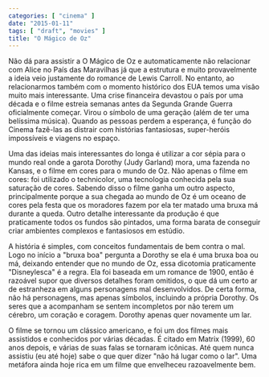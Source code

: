 ```yaml
---
categories: [ "cinema" ]
date: "2015-01-11"
tags: [ "draft", "movies" ]
title: "O Mágico de Oz"
---
```

Não dá para assistir a O Mágico de Oz e automaticamente não
relacionar com Alice no País das Maravilhas já que a estrutura e muito
provavelmente a ideia veio justamente do romance de Lewis Carroll. No
entanto, ao relacionarmos também com o momento histórico dos EUA temos
uma visão muito mais interessante. Uma crise financeira devastou o
país por uma década e o filme estreia semanas antes da Segunda Grande
Guerra oficialmente começar. Virou o símbolo de uma geração (além
de ter uma belíssima música). Quando as pessoas perdem a esperança,
é função do Cinema fazê-las as distrair com histórias fantasiosas,
super-heróis impossíveis e viagens no espaço.

Uma das ideias mais interessantes do longa é utilizar a cor sépia para
o mundo real onde a garota Dorothy (Judy Garland) mora, uma fazenda no
Kansas, e o filme em cores para o mundo de Oz. Não apenas o filme em
cores: foi utilizado o technicolor, uma tecnologia conhecida pela sua
saturação de cores. Sabendo disso o filme ganha um outro aspecto,
principalmente porque a sua chegada ao mundo de Oz é um oceano de
cores pela festa que os moradores fazem por ela ter matado uma bruxa
má durante a queda. Outro detalhe interessante da produção é que
praticamente todos os fundos são pintados, uma forma barata de conseguir
criar ambientes complexos e fantasiosos em estúdio.

A história é simples, com conceitos fundamentais de bem contra
o mal. Logo no início a "bruxa boa" pergunta a Dorothy se ela é
uma bruxa boa ou má, deixando entender que no mundo de Oz, essa
dicotomia praticamente "Disneylesca" é a regra. Ela foi baseada em um
romance de 1900, então é razoável supor que diversos detalhes foram
omitidos, o que dá um certo ar de estranheza em alguns personagens
mal desenvolvidos. De certa forma, não há personagens, mas apenas
símbolos, incluindo a própria Dorothy. Os seres que a acompanham
se sentem incompletos por não terem um cérebro, um coração e
coragem. Dorothy apenas quer novamente um lar.

O filme se tornou um clássico americano, e foi um dos filmes mais
assistidos e conhecidos por várias décadas. É citado em Matrix (1999),
60 anos depois, e várias de suas falas se tornaram icônicas. Até quem
nunca assistiu (eu até hoje) sabe o que quer dizer "não há lugar
como o lar". Uma metáfora ainda hoje rica em um filme que envelheceu
razoavelmente bem.
